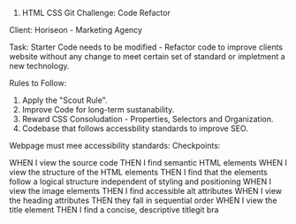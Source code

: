 1. HTML CSS Git Challenge: Code Refactor

Client: Horiseon - Marketing Agency

Task:
Starter Code needs to be modified - Refactor code to improve clients website without any change to
meet certain set of standard or impletment a new technology.

Rules to Follow:
1) Apply the "Scout Rule".
2) Improve Code for long-term sustanability.
3) Reward CSS Consoludation - Properties, Selectors and Organization. 
4) Codebase that follows accessbility standards to improve SEO.


 Webpage must mee accessibility standards:
 Checkpoints:

WHEN I view the source code
THEN I find semantic HTML elements
WHEN I view the structure of the HTML elements
THEN I find that the elements follow a logical structure independent of styling and positioning
WHEN I view the image elements
THEN I find accessible alt attributes
WHEN I view the heading attributes
THEN they fall in sequential order
WHEN I view the title element
THEN I find a concise, descriptive titlegit bra